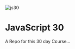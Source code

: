 ![js30](https://user-images.githubusercontent.com/24855472/38478312-0fdbf3f2-3b86-11e8-84a4-fcd02f6b3dca.png)

# JavaScript 30
A Repo for this 30 day Course...


